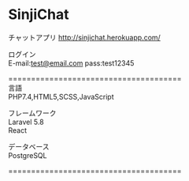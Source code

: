 # SinjiChat
チャットアプリ
http://sinjichat.herokuapp.com/

ログイン<br>
E-mail:test@email.com
pass:test12345

======================================
<br>言語<br>
PHP7.4,HTML5,SCSS,JavaScript

フレームワーク<br>
Laravel 5.8 <br>
React

データベース<br>
PostgreSQL

======================================
